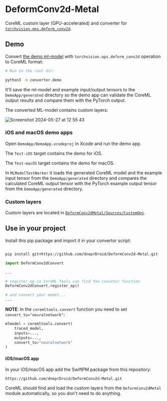 # DeformConv2d-Metal

CoreML custom layer (GPU-accelerated) and converter for [`torchvision.ops.deform_conv2d`](https://pytorch.org/vision/main/generated/torchvision.ops.deform_conv2d.html).


## Demo 

Convert [the demo ml-model](converter/demo/convert.py) with `torchvision.ops.deform_conv2d` operation to CoreML format:

``` bash 
# Run in the root dir:

python3 -m converter.demo
```
It'll save the ml-model and example input/output tensors to the `DemoApp/generated` directory 
so the demo app can validate the CoreML output results and compare them with the PyTorch output.

The converted ML-model contains custom layers:


![Screenshot 2024-05-27 at 12 55 43](https://github.com/dneprDroid/DeformConv2d-Metal/assets/13742733/d9044a31-e598-4072-bab9-53c2e7da20a4)



### iOS and macOS demo apps
Open `DemoApp/DemoApp.xcodeproj` in Xcode and run the demo app.

The `Test-iOS` target contains the demo for iOS.

The `Test-macOS` target contains the demo for macOS.

In `MLModelTestWorker` it loads the generated CoreML model and the example input tensor from the `DemoApp/generated` directory 
and compares the calculated CoreML output tensor with the PyTorch example output tensor from the `DemoApp/generated` directory. 

### Custom layers
Custom layers are located in [`DeformConv2dMetal/Sources/CustomOps`](DeformConv2dMetal/Sources/CustomOps).


## Use in your project


Install this pip package and import it in your convertor script:

```bash 

pip install git+https://github.com/dneprDroid/DeformConv2d-Metal.git

```

```python
import DeformConv2dConvert

...

# register op so CoreML Tools can find the convetor function  
DeformConv2dConvert.register_op()

# and convert your model...
...

```

**NOTE**: In the `coremltools.convert` function you need to set `convert_to="neuralnetwork"`:

```python
mlmodel = coremltools.convert(
    traced_model,
    inputs=...,
    outputs=...,
    convert_to="neuralnetwork"
)
```
#### iOS/macOS app

In your iOS/macOS app add the SwiftPM package from this repository:

```
https://github.com/dneprDroid/DeformConv2d-Metal.git
```
CoreML should find and load the custom layers from the `DeformConv2dMetal` module automatically, so you don't need to do anything.  





